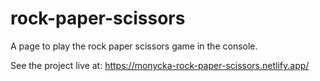 # rock-paper-scissors

A page to play the rock paper scissors game in the console.

See the project live at:
https://monycka-rock-paper-scissors.netlify.app/
